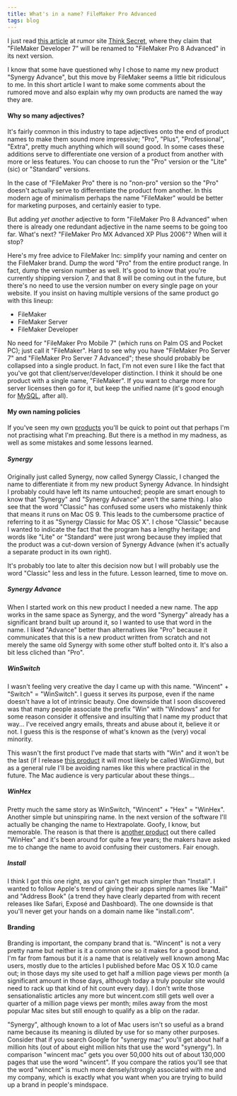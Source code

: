 ```yaml
---
title: What's in a name? FileMaker Pro Advanced
tags: blog
---
```


I just read [this article](http://www.thinksecret.com/news/0505fm8.html) at rumor site [Think Secret](http://www.thinksecret.com/), where they claim that "FileMaker Developer 7" will be renamed to "FileMaker Pro 8 Advanced" in its next version.

I know that some have questioned why I chose to name my new product "Synergy Advance", but this move by FileMaker seems a little bit ridiculous to me. In this short article I want to make some comments about the rumored move and also explain why my own products are named the way they are.

#### Why so many adjectives?

It's fairly common in this industry to tape adjectives onto the end of product names to make them sound more impressive; "Pro", "Plus", "Professional", "Extra", pretty much anything which will sound good. In some cases these additions serve to differentiate one version of a product from another with more or less features. You can choose to run the "Pro" version or the "Lite" (sic) or "Standard" versions.

In the case of "FileMaker Pro" there is no "non-pro" version so the "Pro" doesn't actually serve to differentiate the product from another. In this modern age of minimalism perhaps the name "FileMaker" would be better for marketing purposes, and certainly easier to type.

But adding _yet another_ adjective to form "FileMaker Pro 8 Advanced" when there is already one redundant adjective in the name seems to be going too far. What's next? "FileMaker Pro MX Advanced XP Plus 2006"? When will it stop?

Here's my free advice to FileMaker Inc: simplify your naming and center on the FileMaker brand. Dump the word "Pro" from the entire product range. In fact, dump the version number as well. It's good to know that you're currently shipping version 7, and that 8 will be coming out in the future, but there's no need to use the version number on every single page on your website. If you insist on having multiple versions of the same product go with this lineup:

-   FileMaker
-   FileMaker Server
-   FileMaker Developer

No need for "FileMaker Pro Mobile 7" (which runs on Palm OS and Pocket PC); just call it "FileMaker". Hard to see why you have "FileMaker Pro Server 7" and "FileMaker Pro Server 7 Advanced"; these should probably be collapsed into a single product. In fact, I'm not even sure I like the fact that you've got that client/server/developer distinction. I think it should be one product with a single name, "FileMaker". If you want to charge more for server licenses then go for it, but keep the unified name (it's good enough for [MySQL](http://www.mysql.com/), after all).

#### My own naming policies

If you've seen my own [products](http://wincent.com/) you'll be quick to point out that perhaps I'm not practising what I'm preaching. But there is a method in my madness, as well as some mistakes and some lessons learned.

##### Synergy

Originally just called Synergy, now called Synergy Classic, I changed the name to differentiate it from my new product Synergy Advance. In hindsight I probably could have left its name untouched; people are smart enough to know that "Synergy" and "Synergy Advance" aren't the same thing. I also see that the word "Classic" has confused some users who mistakenly think that means it runs on Mac OS 9. This leads to the cumbersome practice of referring to it as "Synergy Classic for Mac OS X". I chose "Classic" because I wanted to indicate the fact that the program has a lengthy heritage; and words like "Lite" or "Standard" were just wrong because they implied that the product was a cut-down version of Synergy Advance (when it's actually a separate product in its own right).

It's probably too late to alter this decision now but I will probably use the word "Classic" less and less in the future. Lesson learned, time to move on.

##### Synergy Advance

When I started work on this new product I needed a new name. The app works in the same space as Synergy, and the word "Synergy" already has a significant brand built up around it, so I wanted to use that word in the name. I liked "Advance" better than alternatives like "Pro" because it communicates that this is a new product written from scratch and not merely the same old Synergy with some other stuff bolted onto it. It's also a bit less cliched than "Pro".

##### WinSwitch

I wasn't feeling very creative the day I came up with this name. "Wincent" + "Switch" = "WinSwitch". I guess it serves its purpose, even if the name doesn't have a lot of intrinsic beauty. One downside that I soon discovered was that many people associate the prefix "Win" with "Windows" and for some reason consider it offensive and insulting that I name my product that way... I've received angry emails, threats and abuse about it, believe it or not. I guess this is the response of what's known as the (very) vocal minority.

This wasn't the first product I've made that starts with "Win" and it won't be the last (if I release [this product](http://wincent.com/a/about/wincent/weblog/archives/2005/05/aegizmo_aebuild.php) it will most likely be called WinGizmo), but as a general rule I'll be avoiding names like this where practical in the future. The Mac audience is very particular about these things...

##### WinHex

Pretty much the same story as WinSwitch, "Wincent" + "Hex" = "WinHex". Another simple but uninspiring name. In the next version of the software I'll actually be changing the name to Hextrapolate. Goofy, I know, but memorable. The reason is that there is [another product](http://winhex.com/) out there called "WinHex" and it's been around for quite a few years; the makers have asked me to change the name to avoid confusing their customers. Fair enough.

##### Install

I think I got this one right, as you can't get much simpler than "Install". I wanted to follow Apple's trend of giving their apps simple names like "Mail" and "Address Book" (a trend they have clearly departed from with recent releases like Safari, Exposé and Dashboard). The one downside is that you'll never get your hands on a domain name like "install.com".

#### Branding

Branding is important, the company brand that is. "Wincent" is not a very pretty name but neither is it a common one so it makes for a good brand. I'm far from famous but it _is_ a name that is relatively well known among Mac users, mostly due to the articles I published before Mac OS X 10.0 came out; in those days my site used to get half a million page views per month (a significant amount in those days, although today a truly popular site would need to rack up that kind of hit count every day). I don't write those sensationalistic articles any more but wincent.com still gets well over a quarter of a million page views per month; miles away from the most popular Mac sites but still enough to qualify as a blip on the radar.

"Synergy", although known to a lot of Mac users isn't so useful as a brand name because its meaning is diluted by use for so many other purposes. Consider that if you search Google for "synergy mac" you'll get about half a million hits (out of about eight million hits that use the word "synergy"). In comparison "wincent mac" gets you over 50,000 hits out of about 130,000 pages that use the word "wincent". If you compare the ratios you'll see that the word "wincent" is much more densely/strongly associated with me and my company, which is exactly what you want when you are trying to build up a brand in people's mindspace.
